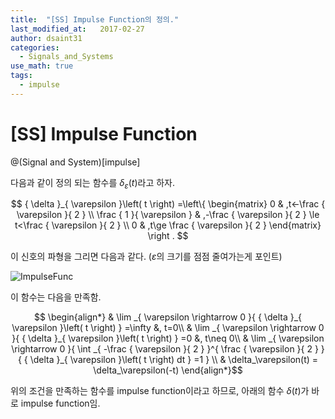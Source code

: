 ```yaml
---
title:  "[SS] Impulse Function의 정의."
last_modified_at:   2017-02-27
author: dsaint31
categories: 
  - Signals_and_Systems
use_math: true
tags: 
  - impulse
---
```


# [SS] Impulse Function
@(Signal and System)[impulse]

다음과 같이 정의 되는 함수를 $\delta_\varepsilon (t)$라고 하자.

$$
{ \delta }_{ \varepsilon  }\left( t \right) =\left\{ 
\begin{matrix} 0 & ,t<-\frac { \varepsilon  }{ 2 }  \\ 
\frac { 1 }{ \varepsilon  }  & ,-\frac { \varepsilon  }{ 2 } \le t<\frac { \varepsilon  }{ 2 }  \\ 0 & ,t\ge \frac { \varepsilon  }{ 2 } 
 \end{matrix} 
 \right .
$$

이 신호의 파형을 그리면 다음과 같다. ($\varepsilon$의 크기를 점점 줄여가는게 포인트)

![ImpulseFunc](https://docs.google.com/drawings/d/e/2PACX-1vTl9eldm3mgyeKcxCOhBXh_jxRGdbNHuNoBFcgu6Sp-_pOklIJ5Oujs2PF1EulQN_-Ove29NFdb-MBG/pub?w=579&h=375)

이 함수는 다음을 만족함.

$$
\begin{align*}
& \lim _{ \varepsilon \rightarrow 0 }{ { \delta }_{ \varepsilon }\left( t \right) } =\infty &, t=0\\ 
& \lim _{ \varepsilon \rightarrow 0 }{ { \delta }_{ \varepsilon }\left( t \right) } =0 &, t\neq 0\\ 
& \lim _{ \varepsilon \rightarrow 0 }{ \int _{ -\frac { \varepsilon }{ 2 } }^{ \frac { \varepsilon }{ 2 } }{ { \delta }_{ \varepsilon }\left( t \right) dt } =1 } \\
& \delta_\varepsilon(t) = \delta_\varepsilon(-t)
\end{align*}$$

위의 조건을 만족하는 함수를 impulse function이라고 하므로, 아래의 함수 $\delta(t)$가 바로 impulse function임.

